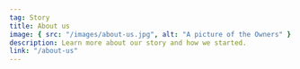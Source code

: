 ```yaml
---
tag: Story
title: About us
image: { src: "/images/about-us.jpg", alt: "A picture of the Owners" }
description: Learn more about our story and how we started.
link: "/about-us"
---
```

